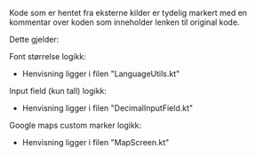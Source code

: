 Kode som er hentet fra eksterne kilder er tydelig markert med en kommentar over koden som inneholder
lenken til original kode.

Dette gjelder:

Font størrelse logikk:

- Henvisning ligger i filen "LanguageUtils.kt"

Input field (kun tall) logikk:

- Henvisning ligger i filen "DecimalInputField.kt"

Google maps custom marker logikk:

- Henvisning ligger i filen "MapScreen.kt"